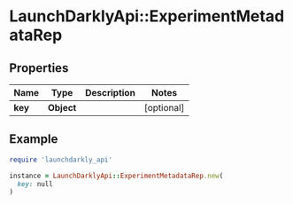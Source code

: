 # LaunchDarklyApi::ExperimentMetadataRep

## Properties

| Name | Type | Description | Notes |
| ---- | ---- | ----------- | ----- |
| **key** | **Object** |  | [optional] |

## Example

```ruby
require 'launchdarkly_api'

instance = LaunchDarklyApi::ExperimentMetadataRep.new(
  key: null
)
```

